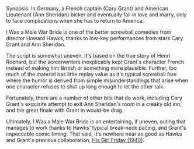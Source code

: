 Synopsis: In Germany, a French captain (Cary Grant) and American Lieutenant (Ann Sheridan) bicker and eventually fall in love and marry, only to face complications when she has to return to America.

I Was a Male War Bride is one of the better screwball comedies from director Howard Hawks, thanks to low-key performances from stars Cary Grant and Ann Sheridan.

The script is somewhat uneven. It's based on the true story of Henri Rochard, but the screenwriters inexplicably kept Grant's character French instead of making him British or something more plausible. Further, too much of the material has little replay value as it's typical screwball fare where the humor is derived from simple misunderstandings that arise when one character refuses to shut up long enough to let the other talk.

Fortunately, there are a number of other bits that do work, including Cary Grant's exquisite attempt to exit Ann Sheridan's room in a creaky old inn, and the great finale with Grant in would-be drag.

Ultimately, I Was a Male War Bride is an entertaining, if uneven, outing that manages to work thanks to Hawks' typical break-neck pacing, and Grant's impeccable comic timing. That said, it's nowhere near as good as Hawks and Grant's previous collaboration, <a href="/browse/reviews/his-girl-friday-1940/">His Girl Friday (1940)</a>.
